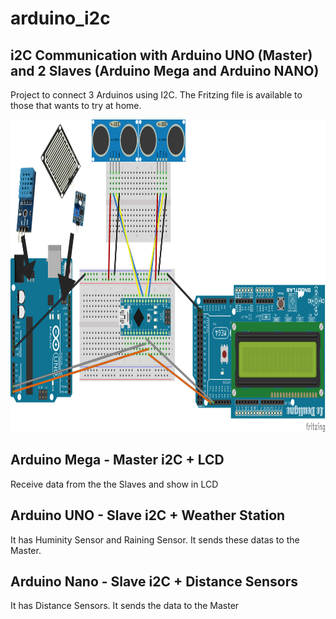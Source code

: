 # arduino_i2c
## i2C Communication with Arduino UNO (Master) and 2 Slaves (Arduino Mega and Arduino NANO)
Project to connect 3 Arduinos using I2C.
The Fritzing file is available to those that wants to try at home.

<img src="https://github.com/NakkaGS/arduino_i2c/blob/main/Projeto%20X-All.jpg" alt="Project All" height="500">

## Arduino Mega - Master i2C + LCD
Receive data from the the Slaves and show in LCD

## Arduino UNO - Slave i2C + Weather Station
It has Huminity Sensor and Raining Sensor. It sends these datas to the Master.

## Arduino Nano - Slave i2C + Distance Sensors
It has Distance Sensors. It sends the data to the Master
 


